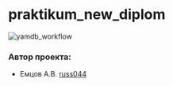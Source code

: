 # praktikum_new_diplom
![yamdb_workflow](https://github.com/russ044/foodgram-project-react/workflows/main.yml/badge.svg)



### Автор проекта:
- Емцов А.В.  [russ044](https://github.com/russ044)
